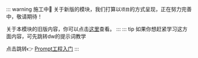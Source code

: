 ::: warning 施工中🚧
关于新版的模块，我们打算以`项目`的方式呈现，正在努力完善中，敬请期待！

关于本模块的旧版内容，你可以点击[这里](/2023旧版内容/旧版内容索引)查看。
:::
::: tip
如果你想赶紧学习这方面内容，可先跳转dw的提示词教学

点击跳转👉 [Prompt工程入门](https://datawhaler.feishu.cn/wiki/C6CiwV0LFi8xWQk8wI1c3w92nSg)
:::
